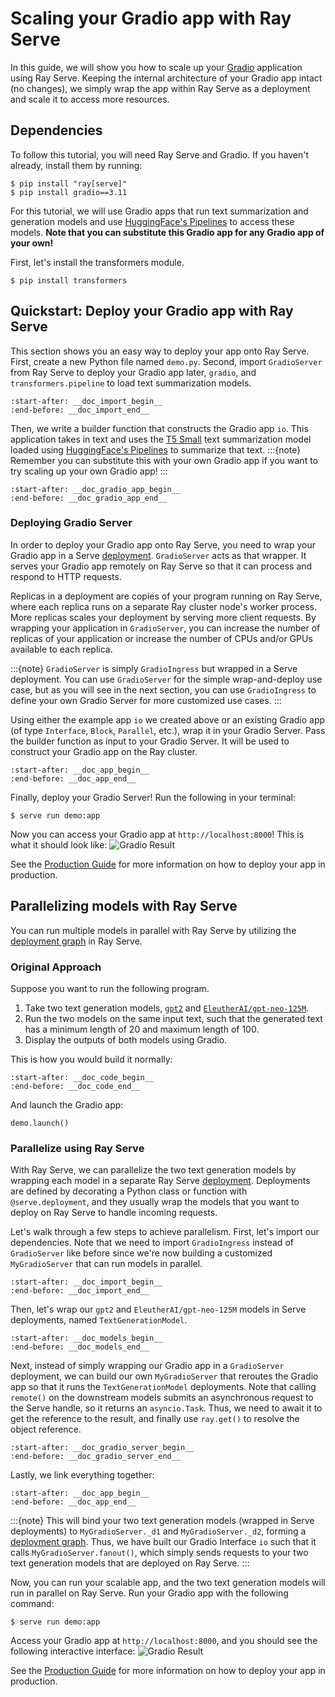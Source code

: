 # Scaling your Gradio app with Ray Serve

In this guide, we will show you how to scale up your [Gradio](https://gradio.app/) application using Ray Serve. Keeping the internal architecture of your Gradio app intact (no changes), we simply wrap the app within Ray Serve as a deployment and scale it to access more resources.
## Dependencies

To follow this tutorial, you will need Ray Serve and Gradio. If you haven't already, install them by running:
```console
$ pip install "ray[serve]"
$ pip install gradio==3.11
```
For this tutorial, we will use Gradio apps that run text summarization and generation models and use [HuggingFace's Pipelines](https://huggingface.co/docs/transformers/main_classes/pipelines) to access these models. **Note that you can substitute this Gradio app for any Gradio app of your own!**

First, let's install the transformers module.
```console
$ pip install transformers
```

## Quickstart: Deploy your Gradio app with Ray Serve

This section shows you an easy way to deploy your app onto Ray Serve. First, create a new Python file named `demo.py`. Second, import `GradioServer` from Ray Serve to deploy your Gradio app later, `gradio`, and `transformers.pipeline` to load text summarization models.
```{literalinclude} ../doc_code/gradio-integration.py
:start-after: __doc_import_begin__
:end-before: __doc_import_end__
```

Then, we write a builder function that constructs the Gradio app `io`. This application takes in text and uses the [T5 Small](https://huggingface.co/t5-small) text summarization model loaded using [HuggingFace's Pipelines](https://huggingface.co/docs/transformers/main_classes/pipelines) to summarize that text.
:::{note} 
Remember you can substitute this with your own Gradio app if you want to try scaling up your own Gradio app!
:::
```{literalinclude} ../doc_code/gradio-integration.py
:start-after: __doc_gradio_app_begin__
:end-before: __doc_gradio_app_end__
```

### Deploying Gradio Server
In order to deploy your Gradio app onto Ray Serve, you need to wrap your Gradio app in a Serve [deployment](serve-key-concepts-deployment). `GradioServer` acts as that wrapper. It serves your Gradio app remotely on Ray Serve so that it can process and respond to HTTP requests. 

Replicas in a deployment are copies of your program running on Ray Serve, where each replica runs on a separate Ray cluster node's worker process. More replicas scales your deployment by serving more client requests. By wrapping your application in `GradioServer`, you can increase the number of replicas of your application or increase the number of CPUs and/or GPUs available to each replica.

:::{note} 
`GradioServer` is simply `GradioIngress` but wrapped in a Serve deployment. You can use `GradioServer` for the simple wrap-and-deploy use case, but as you will see in the next section, you can use `GradioIngress` to define your own Gradio Server for more customized use cases.
:::

Using either the example app `io` we created above or an existing Gradio app (of type `Interface`, `Block`, `Parallel`, etc.), wrap it in your Gradio Server. Pass the builder function as input to your Gradio Server. It will be used to construct your Gradio app on the Ray cluster.

```{literalinclude} ../doc_code/gradio-integration.py
:start-after: __doc_app_begin__
:end-before: __doc_app_end__
```

Finally, deploy your Gradio Server! Run the following in your terminal:
```console
$ serve run demo:app
```

Now you can access your Gradio app at `http://localhost:8000`! This is what it should look like:
![Gradio Result](https://raw.githubusercontent.com/ray-project/images/master/docs/serve/gradio_result.png)

See the [Production Guide](serve-in-production) for more information on how to deploy your app in production.


## Parallelizing models with Ray Serve
You can run multiple models in parallel with Ray Serve by utilizing the [deployment graph](serve-model-composition-deployment-graph) in Ray Serve.

### Original Approach
Suppose you want to run the following program.

1. Take two text generation models, [`gpt2`](https://huggingface.co/gpt2) and [`EleutherAI/gpt-neo-125M`](https://huggingface.co/EleutherAI/gpt-neo-125M).
2. Run the two models on the same input text, such that the generated text has a minimum length of 20 and maximum length of 100.
3. Display the outputs of both models using Gradio.

This is how you would build it normally:

```{literalinclude} ../doc_code/gradio-original.py
:start-after: __doc_code_begin__
:end-before: __doc_code_end__
```
And launch the Gradio app:
```
demo.launch()
```

### Parallelize using Ray Serve

With Ray Serve, we can parallelize the two text generation models by wrapping each model in a separate Ray Serve [deployment](serve-key-concepts-deployment). Deployments are defined by decorating a Python class or function with `@serve.deployment`, and they usually wrap the models that you want to deploy on Ray Serve to handle incoming requests.

Let's walk through a few steps to achieve parallelism. First, let's import our dependencies. Note that we need to import `GradioIngress` instead of `GradioServer` like before since we're now building a customized `MyGradioServer` that can run models in parallel.

```{literalinclude} ../doc_code/gradio-integration-parallel.py
:start-after: __doc_import_begin__
:end-before: __doc_import_end__
```

Then, let's wrap our `gpt2` and `EleutherAI/gpt-neo-125M` models in Serve deployments, named `TextGenerationModel`.
```{literalinclude} ../doc_code/gradio-integration-parallel.py
:start-after: __doc_models_begin__
:end-before: __doc_models_end__
```

Next, instead of simply wrapping our Gradio app in a `GradioServer` deployment, we can build our own `MyGradioServer` that reroutes the Gradio app so that it runs the `TextGenerationModel` deployments. Note that calling `remote()` on the downstream models submits an asynchronous request to the Serve handle, so it returns an `asyncio.Task`. Thus, we need to await it to get the reference to the result, and finally use `ray.get()` to resolve the object reference.

```{literalinclude} ../doc_code/gradio-integration-parallel.py
:start-after: __doc_gradio_server_begin__
:end-before: __doc_gradio_server_end__
```

Lastly, we link everything together:
```{literalinclude} ../doc_code/gradio-integration-parallel.py
:start-after: __doc_app_begin__
:end-before: __doc_app_end__
```

:::{note} 
This will bind your two text generation models (wrapped in Serve deployments) to `MyGradioServer._d1` and `MyGradioServer._d2`, forming a [deployment graph](serve-model-composition-deployment-graph). Thus, we have built our Gradio Interface `io` such that it calls `MyGradioServer.fanout()`, which simply sends requests to your two text generation models that are deployed on Ray Serve.
:::

Now, you can run your scalable app, and the two text generation models will run in parallel on Ray Serve.
Run your Gradio app with the following command:

```console
$ serve run demo:app
```

Access your Gradio app at `http://localhost:8000`, and you should see the following interactive interface:
![Gradio Result](https://raw.githubusercontent.com/ray-project/images/master/docs/serve/gradio_result_parallel.png)

See the [Production Guide](serve-in-production) for more information on how to deploy your app in production.
